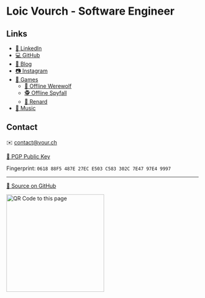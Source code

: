 # Loic Vourch - Software Engineer

## Links

* [💼 LinkedIn](https://www.linkedin.com/in/loicvourch/)
* [💻 GitHub](https://github.com/VeryBadFrags)
* [📝 Blog](https://www.verybadfrags.com)
* [📷 Instagram](https://www.instagram.com/loicvourch/)
* [👾 Games](https://games.verybadfrags.com/)
    * [🐺 Offline Werewolf](https://wolf.verybadfrags.com)
    * [🕵️ Offline Spyfall](https://spy.verybadfrags.com)
    * [🦊 Renard](https://verybadfrags.itch.io/renard)
* [🎵 Music](https://www.youtube.com/channel/UCWRocYB0ymy1A3p2a_VQAAg)

## Contact

✉️ <contact@vour.ch>

[🔑 PGP Public Key](loic_vourch_97E49997_public.asc)

Fingerprint: `0618 88F5 487E 27EC E503 C583 302C 7E47 97E4 9997`

---

[💾 Source on GitHub](https://github.com/VeryBadFrags/personal-website)

<img src="qr.svg" alt="QR Code to this page" width="256"/>
